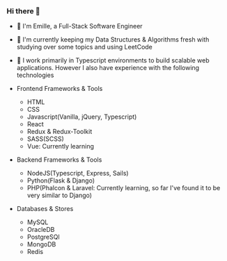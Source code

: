### Hi there 👋

- :rocket: I'm Emille, a Full-Stack Software Engineer
- :seedling: I'm currently keeping my Data Structures & Algorithms fresh with studying over some topics and using LeetCode  
- :telescope: I work primarily in Typescript environments to build scalable web applications. However I also have experience with the following technologies

- Frontend Frameworks & Tools
  - HTML
  - CSS
  - Javascript(Vanilla, jQuery, Typescript)
  - React
  - Redux & Redux-Toolkit
  - SASS(SCSS)
  - Vue: Currently learning
  
- Backend Frameworks & Tools
  - NodeJS(Typescript, Express, Sails)
  - Python(Flask & Django)
  - PHP(Phalcon & Laravel: Currently learning, so far I've found it to be very similar to Django)

- Databases & Stores
  - MySQL
  - OracleDB
  - PostgreSQl
  - MongoDB
  - Redis

<!--
**Emille1723/Emille1723** is a ✨ _special_ ✨ repository because its `README.md` (this file) appears on your GitHub profile.

Here are some ideas to get you started:

- 🔭 I’m currently working on ...
- 🌱 I’m currently learning ...
- 👯 I’m looking to collaborate on ...
- 🤔 I’m looking for help with ...
- 💬 Ask me about ...
- 📫 How to reach me: ...
- 😄 Pronouns: ...
- ⚡ Fun fact: ...
-->
